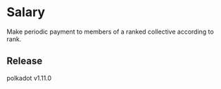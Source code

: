# Salary

Make periodic payment to members of a ranked collective according to rank.


## Release

polkadot v1.11.0
